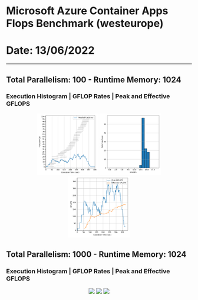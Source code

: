 # Microsoft Azure Container Apps Flops Benchmark (westeurope)
# Date: 13/06/2022
--------

## Total Parallelism: 100 - Runtime Memory: 1024
### Execution Histogram | GFLOP Rates | Peak and Effective GFLOPS
<p align="center">
  <img width="33%" src="100_flops_execution.png"></img>
  <img width="33%" src="100_flops_rates.png"></img>
  <img width="33%" src="100_flops_gflops.png"></img>
</p>


## Total Parallelism: 1000 - Runtime Memory: 1024
### Execution Histogram | GFLOP Rates | Peak and Effective GFLOPS
<p align="center">
  <img width="33%" src="1000_flops_execution.png"></img>
  <img width="33%" src="1000_flops_rates.png"></img>
  <img width="33%" src="1000_flops_gflops.png"></img>
</p>